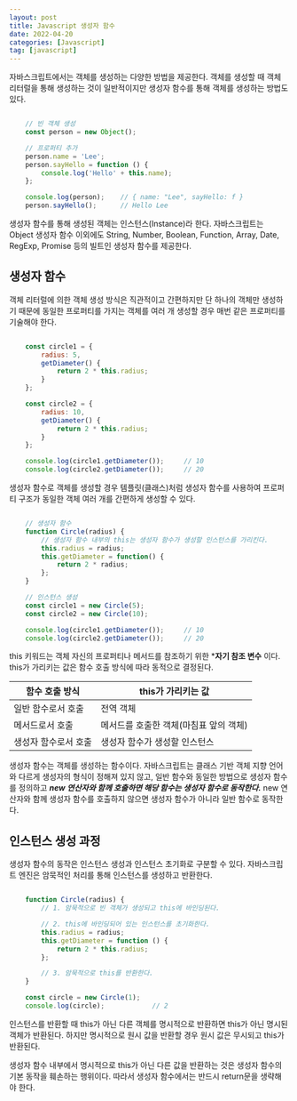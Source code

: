 ```yaml
---
layout: post
title: Javascript 생성자 함수
date: 2022-04-20
categories: [Javascript]
tag: [javascript]
---
```


자바스크립트에서는 객체를 생성하는 다양한 방법을 제공한다. 객체를 생성할 때 객체 리터럴을 통해 생성하는 것이 일반적이지만 생성자 함수를 통해 객체를 생성하는 방법도 있다.

```javascript

    // 빈 객체 생성
    const person = new Object();

    // 프로퍼티 추가
    person.name = 'Lee';
    person.sayHello = function () {
        console.log('Hello' + this.name);
    };

    console.log(person);    // { name: "Lee", sayHello: f }
    person.sayHello();      // Hello Lee

```

생성자 함수를 통해 생성된 객체는 인스턴스(Instance)라 한다. 자바스크립트는 Object 생성자 함수 이외에도 String, Number, Boolean, Function, Array, Date, RegExp, Promise 등의 빌트인 생성자 함수를 제공한다.

## 생성자 함수

객체 리터럴에 의한 객체 생성 방식은 직관적이고 간편하지만 단 하나의 객체만 생성하기 때문에 동일한 프로퍼티를 가지는 객체를 여러 개 생성할 경우 매번 같은 프로퍼티를 기술해야 한다.

```javascript

    const circle1 = {
        radius: 5,
        getDiameter() {
            return 2 * this.radius;
        }
    };

    const circle2 = {
        radius: 10,
        getDiameter() {
            return 2 * this.radius;
        }
    };

    console.log(circle1.getDiameter());     // 10
    console.log(circle2.getDiameter());     // 20

```

생성자 함수로 객체를 생성할 경우 템플릿(클래스)처럼 생성자 함수를 사용하여 프로퍼티 구조가 동일한 객체 여러 개를 간편하게 생성할 수 있다.

```javascript

    // 생성자 함수
    function Circle(radius) {
        // 생성자 함수 내부의 this는 생성자 함수가 생성할 인스턴스를 가리킨다.
        this.radius = radius;
        this.getDiameter = function() {
            return 2 * radius;
        };
    }

    // 인스턴스 생성
    const circle1 = new Circle(5);
    const circle2 = new Circle(10);

    console.log(circle1.getDiameter());     // 10
    console.log(circle2.getDiameter());     // 20

```

this 키워드는 객체 자신의 프로퍼티나 메서드를 참조하기 위한 ***자기 참조 변수** 이다. this가 가리키는 값은 함수 호출 방식에 따라 동적으로 결정된다.

|함수 호출 방식 | this가 가리키는 값|
|--------------|------------------|
|일반 함수로서 호출 | 전역 객체|
|메서드로서 호출 | 메서드를 호출한 객체(마침표 앞의 객체)|
|생성자 함수로서 호출 | 생성자 함수가 생성할 인스턴스|

생성자 함수는 객체를 생성하는 함수이다. 자바스크립트는 클래스 기반 객체 지향 언어와 다르게 생성자의 형식이 정해져 있지 않고, 일반 함수와 동일한 방법으로 생성자 함수를 정의하고 ***new 연산자와 함께 호출하면 해당 함수는 생성자 함수로 동작한다.*** new 연산자와 함께 생성자 함수를 호출하지 않으면 생성자 함수가 아니라 일반 함수로 동작한다.

## 인스턴스 생성 과정

생성자 함수의 동작은 인스턴스 생성과 인스턴스 초기화로 구분할 수 있다. 자바스크립트 엔진은 암묵적인 처리를 통해 인스턴스를 생성하고 반환한다. 

```javascript

    function Circle(radius) {
        // 1. 암묵적으로 빈 객체가 생성되고 this에 바인딩된다.

        // 2. this에 바인딩되어 있는 인스턴스를 초기화한다.
        this.radius = radius;
        this.getDiameter = function () {
            return 2 * this.radius;
        };

        // 3. 암묵적으로 this를 반환한다.
    }

    const circle = new Circle(1);
    console.log(circle);            // 2

```

인스턴스를 반환할 때 this가 아닌 다른 객체를 명시적으로 반환하면 this가 아닌 명시된 객체가 반환된다. 하지만 명시적으로 원시 값을 반환할 경우 원시 값은 무시되고 this가 반환된다.

생성자 함수 내부에서 명시적으로 this가 아닌 다른 값을 반환하는 것은 생성자 함수의 기본 동작을 훼손하는 행위이다. 따라서 생성자 함수에서는 반드시 return문을 생략해야 한다.

